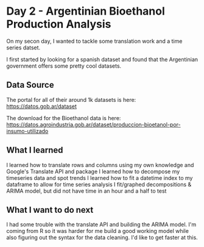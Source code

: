 # Day 2 - Argentinian Bioethanol Production Analysis

On my secon day, I wanted to tackle some translation work and a time series datset.

I first started by looking for a spanish dataset and found that the Argentinian government offers some pretty cool datasets.

## Data Source
The portal for all of their around 1k datasets is here: https://datos.gob.ar/dataset

The download for the Bioethanol data is here: https://datos.agroindustria.gob.ar/dataset/produccion-bioetanol-por-insumo-utilizado

## What I learned

I learned how to translate rows and columns using my own knowledge and Google's Translate API and package
I learned how to decompose my timeseries data and spot trends
I learned how to fit a datetime index to my dataframe to allow for time series analysis
I fit/graphed decompositions & ARIMA model, but did not have time in an hour and a half to test

## What I want to do next
I had some trouble with the translate API and building the ARIMA model. I'm coming from R so it was harder for me build a good working model while also figuring out the syntax for the data cleaning. I'd like to get faster at this.

